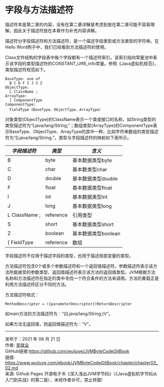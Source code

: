 # 字段与方法描述符

描述符本是第二章的内容，没有在第二章详解是考虑到放在第二章可能不容易理解，因此关于描述符放在本章作为补充内容讲解。

描述符分字段描述符和方法描述符，是一个描述字段类型或方法类型的字符串。在Hello Word例子中，我们已经看到方法描述符的使用。

Class文件结构的字段表中每个字段都有一个描述符索引，该索引指向常量池中表示该字段的类型描述符的CONSTANT_Utf8_info常量。参照《Java虚拟机规范》，类型描述符规范如下。

```
BaseType: one of
  B C D F I J S Z 
ObjectType:
  L ClassName ;
ArrayType:
  [ ComponentType
ComponentType:
  FieldType（BaseType、ObjectType、ArrayType）
```

对象类型(ObjectType)的ClassName表示一个类或接口的名称，如String类型的类型描述符为“Ljava/lang/String;”；数组类型(ArrayType)的ComponentType表示BaseType、ObjectType、ArrayType的其中一种，比如字符串数组的类型描述符为“[Ljava/lang/String;”。类型与字段描述符的映射如下表所示。

| *字段描述符*  | *类型*    | ***含义***          |
| ------------- | --------- | ------------------- |
| B             | byte      | 基本数据类型byte    |
| C             | char      | 基本数类型char      |
| D             | double    | 基本数据类型double  |
| F             | float     | 基本数据类型float   |
| I             | int       | 基本数据类型int     |
| J             | long      | 基本数据类型long    |
| L ClassName ; | reference | 引用类型            |
| S             | short     | 基本数据类型short   |
| Z             | boolean   | 基本数据类型boolean |
| [ FieldType   | reference | 数组                |

字段描述符不仅用于描述字段的类型，也用于描述局部变量的类型。

方法描述符包含0个或多个参数描述符和一个返回值描述符。参数描述符表示该方法所能接受的参数类型，返回值描述符表示该方法的返回值类型。JVM根据方法名称和方法描述符在指定的类中寻找一个符合条件的方法来调用。方法的重载正是利用方法描述符区分不同的方法。

方法描述符格式：

```
MethodDescriptor = ({parameterDescriptor})ReturnDescriptor
```

如main方法的方法描述符为：“([Ljava/lang/String;)V”。

如果方法无返回值，则返回值描述符为：“V”。

---

发布于：2021 年 08 月 21 日<br>作者: [吴就业](https://www.wujiuye.com/)<br>GitHub链接:https://github.com/wujiuye/JVMByteCodeGitBook<br>链接: https://www.wujiuye.com/ebook/JVMByteCodeGitBook/chapter/chapter03_02.md<br>来源: Github Pages 开源电子书《深入浅出JVM字节码》（《Java虚拟机字节码从入门到实战》的第二版），未经作者许可，禁止转载!<br>

